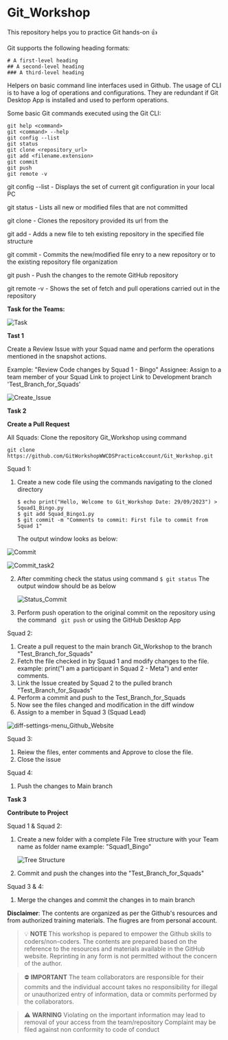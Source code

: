 # Git_Workshop
This repository helps you to practice Git hands-on :+1:  



<a name="Headings"></a>
Git supports the following heading formats:

```
# A first-level heading
## A second-level heading
### A third-level heading
```

<a name="Git Commands"></a>
Helpers on basic command line interfaces used in Github. The usage of CLI is to have a log of operations and configurations. They are redundant if Git Desktop App is installed and used to perform operations.

Some basic Git commands executed using the Git CLI:

```
git help <command>
git <command> --help
git config --list
git status
git clone <repository_url>
git add <filename.extension>
git commit
git push
git remote -v

```

git config --list           - Displays the set of current git configuration in your local PC  

git status                  - Lists all new or modified files that are not committed  

git clone                   - Clones the repository provided its url from the   

git add                     - Adds a new file to teh existing repository in the specified file structure  

git commit                  - Commits the new/modified file enry to a new repository or to the existing repository file organization  

git push                    - Push the changes to the remote GitHub repository  
    
git remote -v               - Shows the set of fetch and pull operations carried out in the repository  





**Task for the Teams:**



![Task](https://github.com/GitWorkshopWWCDSPracticeAccount/Git_Workshop/assets/128200371/012a21d4-9e51-44b4-88f7-9db1c57b140c)


**Tast 1**

Create a Review Issue with your Squad name and perform the operations mentioned in the snapshot actions. 

Example: "Review Code changes by Squad 1 - Bingo"
Assignee: Assign to a team member of your Squad
Link to project
Link to Development branch 'Test_Branch_for_Squads'


![Create_Issue](https://github.com/GitWorkshopWWCDSPracticeAccount/Git_Workshop/assets/128200371/b32ff5ab-5306-4241-90bc-fc657946234c)



**Task 2**

**Create a Pull Request**

All Squads: Clone the repository Git_Workshop using command  

``` git clone https://github.com/GitWorkshopWWCDSPracticeAccount/Git_Workshop.git ```

Squad 1:

1. Create a new code file using the commands navigating to the cloned directory
   
    ```
    $ echo print("Hello, Welcome to Git_Workshop Date: 29/09/2023") > Squad1_Bingo.py
    $ git add Squad_Bingo1.py
    $ git commit -m "Comments to commit: First file to commit from Squad 1"

    ```

   The output window looks as below:

    
![Commit](https://github.com/GitWorkshopWWCDSPracticeAccount/Git_Workshop/assets/128200371/35630732-d20a-487b-83e9-52837f96d711)

  ![Commit_task2](https://github.com/GitWorkshopWWCDSPracticeAccount/Git_Workshop/assets/128200371/ac8fd8fd-5744-4c51-a049-1b8bad828ac9)

    

2. After commiting check the status using command ``` $ git status ```
   The output window should be as below

   ![Status_Commit](https://github.com/GitWorkshopWWCDSPracticeAccount/Git_Workshop/assets/128200371/2354f263-c8be-429c-8323-9ef2270a531c)

  

3. Perform push operation to the original commit on the repository using the command ``` git push```
   or using the GitHub Desktop App 
   

Squad 2:  

1. Create a pull request to the main branch Git_Workshop to the branch "Test_Branch_for_Squads"
2. Fetch the file checked in by Squad 1 and modify changes to the file. example: print("I am a participant in Squad 2 - Meta") and enter comments.
3. Link the Issue created by Squad 2 to the pulled branch "Test_Branch_for_Squads"
4. Perform a commit and push to the Test_Branch_for_Squads
5. Now see the files changed and modification in the diff window
6. Assign to a member in Squad 3 (Squad Lead)


![diff-settings-menu_Github_Website](https://github.com/GitWorkshopWWCDSPracticeAccount/Git_Workshop/assets/128200371/959d6e3c-2645-4cfc-88fd-8e150ac9f0dd)



Squad 3:

1. Reiew the files, enter comments and Approve to close the file.
2. Close the issue

Squad 4:

1. Push the changes to Main branch

     



**Task 3**

**Contribute to Project**

Squad 1 & Squad 2:

1. Create a new folder with a complete File Tree structure with your Team name as folder name example: "Squad1_Bingo"
   

   ![Tree Structure](https://github.com/GitWorkshopWWCDSPracticeAccount/Git_Workshop/assets/128200371/bbb18ef9-dbf8-422b-82bb-93a6629a0af0)

3. Commit and push the changes into the "Test_Branch_for_Squads"

Squad 3 & 4:

1. Merge the changes and commit the changes in to  main branch


   
    






**Disclaimer**: The contents are organized as per the Github's resources and from authorized training materials. The fiugres are from personal account.  

> :bulb:
**NOTE**
> This workshop is pepared to empower the Github skills to coders/non-coders.
> The contents are prepared based on the reference to the resources and materials available in the GitHub website. 
> Reprinting in any form is not permitted without the concern of the author.

> :no_entry:
**IMPORTANT**
> The team collaborators are responsible for their commits and the individual account takes no responsibility for illegal or unauthorized entry of information, data or commits performed by the collaborators.

> :warning:
**WARNING**
> Violating on the important information may lead to removal of your access from the team/repository
> Complaint may be filed against non conformity to code of conduct 
